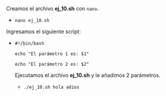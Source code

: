 Creamos el archivo **ej_10.sh** con `nano`.
- `nano ej_10.sh`


Ingresamos el siguiente script:
- `#!/bin/bash` <p>
  `echo "El parámetro 1 es: $1"` <p>
  `echo "El parámetro 2 es: $2"` <p>



  Ejecutamos el archivo **ej_10.sh** y le añadimos 2 parámetros.
  - `./ej_10.sh hola adios`


